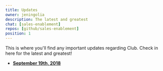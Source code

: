```yaml
---
title: Updates
owner: jeningolia
description: The latest and greatest
chat: [sales-enablement]
repos: [github/sales-enablement]
position: 1
---
```


This is where you'll find any important updates regarding Club. Check in here for the latest and greatest!

* **[September 19th, 2018](https://jeningolia.github.io/github-pages-with-jekyll/updates/2018-09-19-September-19.html)**
